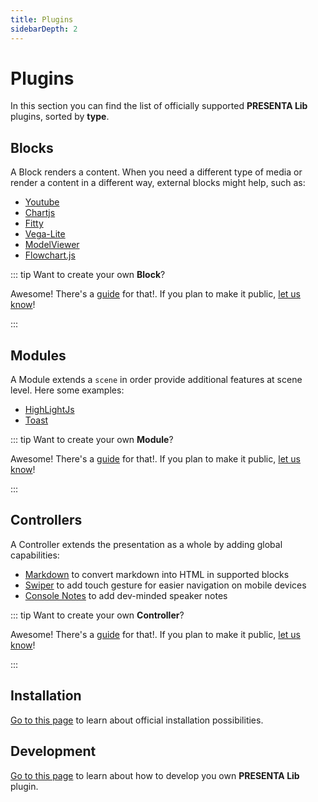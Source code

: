 ```yaml
---
title: Plugins
sidebarDepth: 2
---
```


# Plugins



In this section you can find the list of officially supported **PRESENTA Lib** plugins, sorted by  **type**.

## Blocks

A Block renders a content. When you need a different type of media or render a content in a different way, external blocks might help, such as:

- [Youtube](blocks/youtube)
- [Chartjs](blocks/chartjs)
- [Fitty](blocks/fitty)
- [Vega-Lite](blocks/vegalite)
- [ModelViewer](blocks/modelviewer)
- [Flowchart.js](blocks/flowchartjs)



::: tip Want to create your own **Block**?

Awesome! There's a [guide](development) for that!. If you plan to make it public, [let us know](mailto:support@presenta.cc)!

:::



## Modules

A Module extends a `scene` in order provide additional features at scene level. Here some examples:

- [HighLightJs](modules/highlightjs)
- [Toast](modules/toast)

::: tip Want to create your own **Module**?

Awesome! There's a [guide](development) for that!. If you plan to make it public, [let us know](mailto:support@presenta.cc)!

:::

## Controllers

A Controller extends the presentation as a whole by adding global capabilities:

- [Markdown](controllers/markdown) to convert markdown into HTML in supported blocks
- [Swiper](controllers/swiper) to add touch gesture for easier navigation on mobile devices
- [Console Notes](controllers/console-notes) to add dev-minded speaker notes 

::: tip Want to create your own **Controller**?

Awesome! There's a [guide](development) for that!. If you plan to make it public, [let us know](mailto:support@presenta.cc)!

:::



## Installation

[Go to this page](installation) to learn about official installation possibilities.



## Development

[Go to this page](development) to learn about how to develop you own **PRESENTA Lib** plugin.